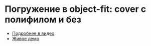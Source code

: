 # Погружение в object-fit: cover с полифилом и без

- [Подробнее в видео](https://youtu.be/aZJMOVpMhtc)
- [Живое демо](https://pepelsbey.github.io/playground/6/)
